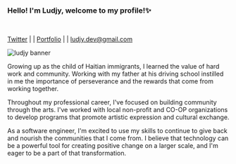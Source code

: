 ### Hello! I'm Ludjy, welcome to my profile!✨
<br>

<a href = 'twitter.com/ludjyD'>Twitter</a> | |
<a href = 'Ludjydev.netlify.app' >Portfolio</a> | |
 <a href ='ludjy.dev@gmail.com'>ludjy.dev@gmail.com</a>

![ludjy banner](https://user-images.githubusercontent.com/126501848/227803009-1cf5ced3-2b3f-4a0c-8093-2296d83275c5.png)


Growing up as the child of Haitian immigrants, I learned the value of hard work and community. Working with my father at his driving school instilled in me the importance of perseverance and the rewards that come from working together.

Throughout my professional career, I've focused on building community through the arts. I've worked with local non-profit and CO-OP organizations to develop programs that promote artistic expression and cultural exchange.

As a software engineer, I'm excited to use my skills to continue to give back and nourish the communities that I come from. I believe that technology can be a powerful tool for creating positive change on a larger scale, and I'm eager to be a part of that transformation.



<!--
**LDER-DEV/LDER-DEV** is a ✨ _special_ ✨ repository because its `README.md` (this file) appears on your GitHub profile.

Here are some ideas to get you started:

- 🔭 I’m currently working on ...
- 🌱 I’m currently learning ...
- 👯 I’m looking to collaborate on ...
- 🤔 I’m looking for help with ...
- 💬 Ask me about ...
- 📫 How to reach me: ...
- 😄 Pronouns: ...
- ⚡ Fun fact: ...
-->
